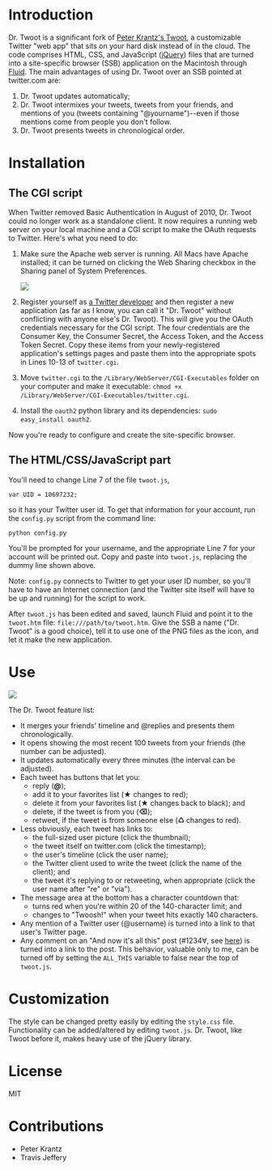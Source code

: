 # Introduction #

Dr. Twoot is a significant fork of [Peter Krantz's Twoot][1], a customizable Twitter "web app" that sits on your hard disk instead of in the cloud. The code comprises HTML, CSS, and JavaScript ([jQuery][2]) files that are turned into a site-specific browser (SSB) application on the Macintosh through [Fluid][3]. The main advantages of using Dr. Twoot over an SSB pointed at twitter.com are:

1. Dr. Twoot updates automatically;
2. Dr. Twoot intermixes your tweets, tweets from your friends, and mentions of you (tweets containing "@yourname")--even if those mentions come from people you don't follow.
3. Dr. Twoot presents tweets in chronological order.


# Installation #

## The CGI script ##

When Twitter removed Basic Authentication in August of 2010, Dr. Twoot could no longer work as a standalone client. It now requires a running web server on your local machine and a CGI script to make the OAuth requests to Twitter. Here's what you need to do:

1. Make sure the Apache web server is running. All Macs have Apache installed; it can be turned on clicking the Web Sharing checkbox in the Sharing panel of System Preferences.

    <img src="http://www.leancrew.com/all-this/images2010/web-sharing.png" />

2. Register yourself as [a Twitter developer][5] and then register a new application (as far as I know, you can call it "Dr. Twoot" without conflicting with anyone else's Dr. Twoot). This will give you the OAuth credentials necessary for the CGI script. The four credentials are the Consumer Key, the Consumer Secret, the Access Token, and the Access Token Secret. Copy these items from your newly-registered application's settings pages and paste them into the appropriate spots in Lines 10-13 of `twitter.cgi`.
3. Move `twitter.cgi` to the `/Library/WebServer/CGI-Executables` folder on your computer and make it executable: `chmod +x /Library/WebServer/CGI-Executables/twitter.cgi`.
4. Install the `oauth2` python library and its dependencies: `sudo easy_install oauth2`.

Now you're ready to configure and create the site-specific browser.

## The HTML/CSS/JavaScript part ##
You'll need to change Line 7 of the file `twoot.js`,

    var UID = 10697232;

so it has your Twitter user id. To get that information for your account, run the `config.py` script from the command line:

    python config.py

You'll be prompted for your username, and the appropriate Line 7 for your account will be printed out. Copy and paste into `twoot.js`, replacing the dummy line shown above.

Note: `config.py` connects to Twitter to get your user ID number, so you'll have to have an Internet connection (and the Twitter site itself will have to be up and running) for the script to work.

After `twoot.js` has been edited and saved, launch Fluid and point it to the `twoot.htm` file: `file:///path/to/twoot.htm`. Give the SSB a name ("Dr. Twoot" is a good choice), tell it to use one of the PNG files as the icon, and let it make the new application.

# Use #

<img class="ss" src="http://www.leancrew.com/all-this/images/drtwoot-streamlined.png" />

The Dr. Twoot feature list:

* It merges your friends' timeline and @replies and presents them chronologically.
* It opens showing the most recent 100 tweets from your friends (the number can be adjusted).
* It updates automatically every three minutes (the interval can be adjusted).
* Each tweet has buttons that let you:
    * reply (**@**);
    * add it to your favorites list (**★** changes to red);
    * delete it from your favorites list (**★** changes back to black); and
    * delete, if the tweet is from you (**⌫**);
    * retweet, if the tweet is from someone else (**♺** changes to red).
* Less obviously, each tweet has links to:
    * the full-sized user picture (click the thumbnail);
    * the tweet itself on twitter.com (click the timestamp);
    * the user's timeline (click the user name);
    * the Twitter client used to write the tweet (click the name of the client); and
    * the tweet it's replying to or retweeting, when appropriate (click the user name after "re" or "via").
* The message area at the bottom has a character countdown that:
    * turns red when you're within 20 of the 140-character limit; and
    * changes to "Twoosh!" when your tweet hits exactly 140 characters.
* Any mention of a Twitter user (@username) is turned into a link to that user's Twitter page.
* Any comment on an "And now it's all this" post (#1234∀, see [here][4]) is turned into a link to the post. This behavior, valuable only to me, can be turned off by setting the `ALL_THIS` variable to false near the top of `twoot.js`.

# Customization #

The style can be changed pretty easily by editing the `style.css` file. Functionality can be added/altered by editing `twoot.js`. Dr. Twoot, like Twoot before it, makes heavy use of the jQuery library.

# License #

MIT

# Contributions #

* Peter Krantz
* Travis Jeffery



[1]: http://www.peterkrantz.com/2008/twitter-client-with-fluid-and-jquery/
[2]: http://jquery.com/
[3]: http://fluidapp.com/
[4]: http://www.leancrew.com/all-this/2009/05/blog-housekeeping/
[5]: http://dev.twitter.com/
